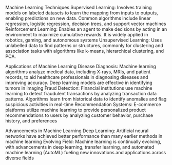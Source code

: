 Machine Learning Techniques
Supervised Learning: Involves training models on labeled datasets to learn the mapping from inputs to outputs, enabling predictions on new data. Common algorithms include linear regression, logistic regression, decision trees, and support vector machines
Reinforcement Learning: Enables an agent to make decisions by acting in an environment to maximize cumulative rewards. It is widely applied in robotics, gaming, and autonomous systems
Unsupervised Learning: Uses unlabelled data to find patterns or structures, commonly for clustering and association tasks with algorithms like k-means, hierarchical clustering, and PCA.

Applications of Machine Learning
Disease Diagnosis: Machine learning algorithms analyze medical data, including X-rays, MRIs, and patient records, to aid healthcare professionals in diagnosing diseases and improving accuracy. Deep learning models are effective in identifying tumors in imaging
Fraud Detection: Financial institutions use machine learning to detect fraudulent transactions by analyzing transaction data patterns. Algorithms learn from historical data to identify anomalies and flag suspicious activities in real-time
Recommendation Systems: E-commerce platforms utilize machine learning to provide personalized product recommendations to users by analyzing customer behavior, purchase history, and preferences

Advancements in Machine Learning
Deep Learning: Artificial neural networks have achieved better performance than many earlier methods in machine learning
Evolving Field: Machine learning is continually evolving, with advancements in deep learning, transfer learning, and automated machine learning (AutoML) fueling new innovations and applications across diverse fields
